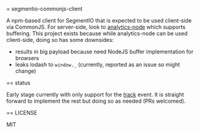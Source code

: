 = segmentio-commonjs-client

A npm-based client for SegmentIO that is expected to be used client-side via CommonJS. For server-side, look to [analytics-node](https://github.com/segmentio/analytics-node) which supports buffering. This project exists because while analytics-node can be used client-side, doing so has some downsides:

* results in big payload because need NodeJS buffer implementation for browsers
* leaks lodash to `window._` (currently, reported as an issue so might change)

== status

Early stage currently with only support for the [track](https://segment.com/docs/spec/track/) event. It is straight forward to implement the rest but doing so as needed (PRs welcomed).


== LICENSE

MIT
